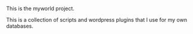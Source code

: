 This is the myworld project.

This is a collection of scripts and wordpress plugins that I use for my own databases.
